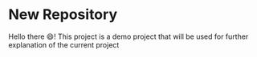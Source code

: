 # New Repository

Hello there 😄!
This project is a demo project that will be used for further explanation of the current project

